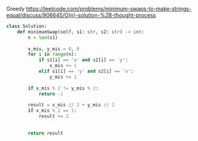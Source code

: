 
Greedy
https://leetcode.com/problems/minimum-swaps-to-make-strings-equal/discuss/906645/O(n)-solution-%2B-thought-process
```py
class Solution:
    def minimumSwap(self, s1: str, s2: str) -> int:
        n = len(s1)
        
        x_mis, y_mis = 0, 0
        for i in range(n):
            if s1[i] == 'x' and s2[i] == 'y':
                x_mis += 1
            elif s1[i] == 'y' and s2[i] == 'x':
                y_mis += 1
        
        if x_mis % 2 != y_mis % 2:
            return -1
        
        result = x_mis // 2 + y_mis // 2
        if x_mis % 2 == 1:
            result += 2
        
        
        return result

```